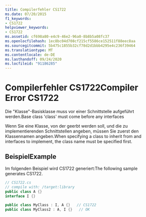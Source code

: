 ```yaml
---
title: Compilerfehler CS1722
ms.date: 07/20/2015
f1_keywords:
- CS1722
helpviewer_keywords:
- CS1722
ms.assetid: cf698a80-e4c9-46e2-96a0-8b8b5a08fc37
ms.openlocfilehash: 1ec8bc04d708cf215cf5586ce152511f88eec8aa
ms.sourcegitcommit: 5b475c1855b32cf78d2d1bbb4295e4c236f39464
ms.translationtype: MT
ms.contentlocale: de-DE
ms.lasthandoff: 09/24/2020
ms.locfileid: "91186285"
---
```

# <a name="compiler-error-cs1722"></a><span data-ttu-id="e3801-102">Compilerfehler CS1722</span><span class="sxs-lookup"><span data-stu-id="e3801-102">Compiler Error CS1722</span></span>

<span data-ttu-id="e3801-103">Die "Klasse"-Basisklasse muss vor einer Schnittstelle aufgeführt werden.</span><span class="sxs-lookup"><span data-stu-id="e3801-103">Base class 'class' must come before any interfaces</span></span>  
  
 <span data-ttu-id="e3801-104">Wenn Sie eine Klasse, von der geerbt werden soll, und die zu implementierenden Schnittstellen angeben, müssen Sie zuerst den Klassennamen angeben.</span><span class="sxs-lookup"><span data-stu-id="e3801-104">When specifying a class to inherit from and interfaces to implement, the class name must be specified first.</span></span>  
  
## <a name="example"></a><span data-ttu-id="e3801-105">Beispiel</span><span class="sxs-lookup"><span data-stu-id="e3801-105">Example</span></span>  

 <span data-ttu-id="e3801-106">Im folgenden Beispiel wird CS1722 generiert:</span><span class="sxs-lookup"><span data-stu-id="e3801-106">The following sample generates CS1722.</span></span>  
  
```csharp  
// CS1722.cs  
// compile with: /target:library  
public class A {}  
interface I {}  
  
public class MyClass : I, A {}   // CS1722  
public class MyClass2 : A, I {}   // OK  
```
